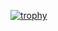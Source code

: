 [![trophy](https://github-profile-trophy.vercel.app/?username=cYbercOsmOnauT&theme=onedark)](https://github.com/ryo-ma/github-profile-trophy)

<!--
**cYbercOsmOnauT/cYbercOsmOnauT** is a ✨ _special_ ✨ repository because its `README.md` (this file) appears on your GitHub profile.

Here are some ideas to get you started:

- 🔭 I’m currently working on ...
- 🌱 I’m currently learning ...
- 👯 I’m looking to collaborate on ...
- 🤔 I’m looking for help with ...
- 💬 Ask me about ...
- 📫 How to reach me: ...
- 😄 Pronouns: ...
- ⚡ Fun fact: ...
-->
